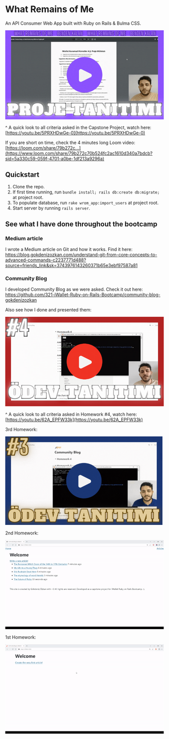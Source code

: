 # What Remains of Me

An API Consumer Web App built with Ruby on Rails & Bulma CSS.

<a href="https://youtu.be/5PRXHDwGe-0"><img alt="kısa tanıtım 4. ödev ister youtube thumbnail" src=".github/proje-tanitimi.gif" width="700px"></a>

^ A quick look to all criteria asked in the Capstone Project, watch here: [https://youtu.be/5PRXHDwGe-0](https://youtu.be/5PRXHDwGe-0)

If you are short on time, check the 4 minutes long Loom video: [https://loom.com/share/79b272c...](https://www.loom.com/share/79b272c70b524fc2ac1610d340a7bdcb?sid=5a330c59-059f-4701-a0be-1df213a9296a)

## Quickstart

1. Clone the repo.
2. If first time running, run `bundle install; rails db:create db:migrate;` at project root.
3. To populate database, run `rake wrom_app:import_users` at project root.
4. Start server by running `rails server`.

## See what I have done throughout the bootcamp

### Medium article

I wrote a Medium article on Git and how it works. Find it here: https://blog.gokdenizozkan.com/understand-git-from-core-concepts-to-advanced-commands-c2237771d488?source=friends_link&sk=3743976143260371b65e3ebf97587a81

### Community Blog

I developed Community Blog as we were asked. Check it out here: https://github.com/321-iWallet-Ruby-on-Rails-Bootcamp/community-blog-gokdenizozkan

Also see how I done and presented them:

<a href="https://youtu.be/62A_EPFW33k"><img alt="kısa tanıtım 4. ödev ister youtube thumbnail" src=".github/odev-tanitimi-4-thumbnail.gif" width="600px"></a>

^ A quick look to all criteria asked in Homework #4, watch here: [https://youtu.be/62A_EPFW33k](https://youtu.be/62A_EPFW33k)


3rd Homework:  
  
<a href="https://youtu.be/-Qccqw0K3Zw"><img alt="kısa tanıtım 3. ödev ister youtube thumbnail" src=".github/odev-tanitimi-3-thumbnail.gif" width="500px"></a>  
  
2nd Homework:  

![homework 2](.github/demo-hw2.gif)
  
1st Homework:  

![homework 1](.github/demo.gif)